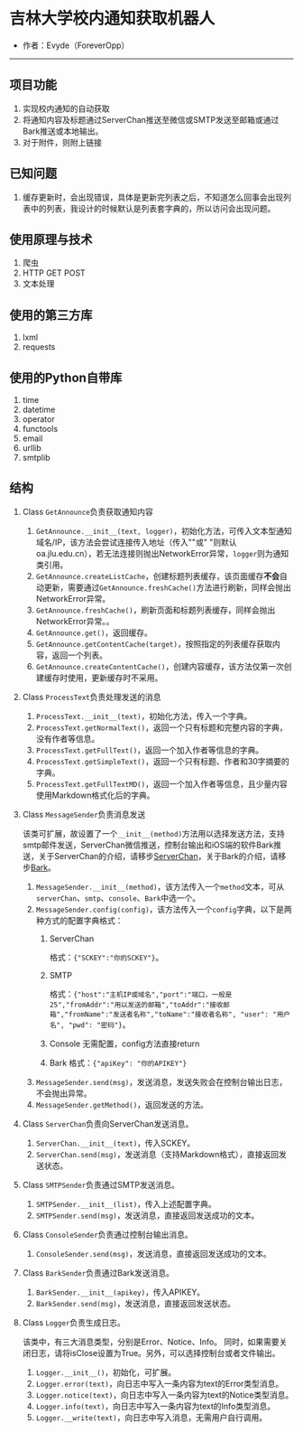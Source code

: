 # 吉林大学校内通知获取机器人
- 作者：Evyde（ForeverOpp）

---
## 项目功能
1. 实现校内通知的自动获取
2. 将通知内容及标题通过ServerChan推送至微信或SMTP发送至邮箱或通过Bark推送或本地输出。
3. 对于附件，则附上链接
  
## 已知问题
1. 缓存更新时，会出现错误，具体是更新完列表之后，不知道怎么回事会出现列表中的列表，我设计的时候默认是列表套字典的，所以访问会出现问题。


## 使用原理与技术
1. 爬虫
2. HTTP GET POST
3. 文本处理

  
## 使用的第三方库
1. lxml
2. requests
  
  
## 使用的Python自带库
1. time
2. datetime
3. operator
4. functools
5. email
6. urllib
7. smtplib


## 结构
1.  Class `GetAnnounce`负责获取通知内容
    1. `GetAnnounce.__init__(text, logger)`，初始化方法，可传入文本型通知域名/IP，该方法会尝试连接传入地址（传入""或" "则默认oa.jlu.edu.cn），若无法连接则抛出NetworkError异常，`logger`则为通知类引用。
    2. `GetAnnounce.createListCache`，创建标题列表缓存，该页面缓存**不会**自动更新，需要通过`GetAnnounce.freshCache()`方法进行刷新，同样会抛出NetworkError异常。
    3. `GetAnnounce.freshCache()`，刷新页面和标题列表缓存，同样会抛出NetworkError异常。。
    4. `GetAnnounce.get()`，返回缓存。
    5. `GetAnnounce.getContentCache(target)`，按照指定的列表缓存获取内容，返回一个列表。
    6. `GetAnnounce.createContentCache()`，创建内容缓存，该方法仅第一次创建缓存时使用，更新缓存时不采用。 
   
2.  Class `ProcessText`负责处理发送的消息
    1. `ProcessText.__init__(text)`，初始化方法，传入一个字典。
    2. `ProcessText.getNormalText()`，返回一个只有标题和完整内容的字典，没有作者等信息。
    3. `ProcessText.getFullText()`，返回一个加入作者等信息的字典。
    4. `ProcessText.getSimpleText()`，返回一个只有标题、作者和30字摘要的字典。
    5. `ProcessText.getFullTextMD()`，返回一个加入作者等信息，且少量内容使用Markdown格式化后的字典。
    
3.  Class `MessageSender`负责消息发送
    
    该类可扩展，故设置了一个`__init__(method)`方法用以选择发送方法，支持smtp邮件发送，ServerChan微信推送，控制台输出和iOS端的软件Bark推送，关于ServerChan的介绍，请移步[ServerChan](http://sc.ftqq.com)，关于Bark的介绍，请移步[Bark](https://github.com/Finb/Bark/)。
    1. `MessageSender.__init__(method)`，该方法传入一个`method`文本，可从`serverChan`、`smtp`、`console`、`Bark`中选一个。
    2. `MessageSender.config(config)`，该方法传入一个`config`字典，以下是两种方式的配置字典格式：
        1.  ServerChan
            
            格式：`{"SCKEY":"你的SCKEY"}`。
            
        2.  SMTP
            
            格式：`{"host":"主机IP或域名","port":"端口，一般是25","fromAddr":"用以发送的邮箱","toAddr":"接收邮箱","fromName":"发送者名称","toName":"接收者名称", "user": "用户名", "pwd": "密码"}`。
         
        3.  Console
            无需配置，config方法直接return
            
        4. Bark
            格式：`{"apiKey": "你的APIKEY"}`
    3. `MessageSender.send(msg)`，发送消息，发送失败会在控制台输出日志，不会抛出异常。
    4. `MessageSender.getMethod()`，返回发送的方法。
    
4.  Class `ServerChan`负责向ServerChan发送消息。
    1. `ServerChan.__init__(text)`，传入SCKEY。
    2. `ServerChan.send(msg)`，发送消息（支持Markdown格式），直接返回发送状态。
    
5.  Class `SMTPSender`负责通过SMTP发送消息。
    1. `SMTPSender.__init__(list)`，传入上述配置字典。
    2. `SMTPSender.send(msg)`，发送消息，直接返回发送成功的文本。
    
6.  Class `ConsoleSender`负责通过控制台输出消息。
    1. `ConsoleSender.send(msg)`，发送消息，直接返回发送成功的文本。
    
7.  Class `BarkSender`负责通过Bark发送消息。
    1. `BarkSender.__init__(apikey)`，传入APIKEY。
    2. `BarkSender.send(msg)`，发送消息，直接返回发送状态。
    
8.  Class `Logger`负责生成日志。
   
    该类中，有三大消息类型，分别是Error、Notice、Info。
    同时，如果需要关闭日志，请将isClose设置为True。另外，可以选择控制台或者文件输出。    
    1. `Logger.__init__()`，初始化，可扩展。
    2. `Logger.error(text)`，向日志中写入一条内容为text的Error类型消息。
    3. `Logger.notice(text)`，向日志中写入一条内容为text的Notice类型消息。
    4. `Logger.info(text)`，向日志中写入一条内容为text的Info类型消息。
    5. `Logger.__write(text)`，向日志中写入消息，无需用户自行调用。
